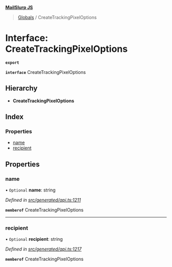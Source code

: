 **[MailSlurp JS](../README.md)**

> [Globals](../README.md) / CreateTrackingPixelOptions

# Interface: CreateTrackingPixelOptions

**`export`** 

**`interface`** CreateTrackingPixelOptions

## Hierarchy

* **CreateTrackingPixelOptions**

## Index

### Properties

* [name](createtrackingpixeloptions.md#name)
* [recipient](createtrackingpixeloptions.md#recipient)

## Properties

### name

• `Optional` **name**: string

*Defined in [src/generated/api.ts:1211](https://github.com/mailslurp/mailslurp-client/blob/ad6aa3d/src/generated/api.ts#L1211)*

**`memberof`** CreateTrackingPixelOptions

___

### recipient

• `Optional` **recipient**: string

*Defined in [src/generated/api.ts:1217](https://github.com/mailslurp/mailslurp-client/blob/ad6aa3d/src/generated/api.ts#L1217)*

**`memberof`** CreateTrackingPixelOptions
